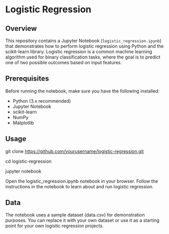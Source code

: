 # Logistic Regression

## Overview
This repository contains a Jupyter Notebook (`logistic_regression.ipynb`) that demonstrates how to perform logistic regression using Python and the scikit-learn library. Logistic regression is a common machine learning algorithm used for binary classification tasks, where the goal is to predict one of two possible outcomes based on input features.

## Prerequisites
Before running the notebook, make sure you have the following installed:
- Python (3.x recommended)
- Jupyter Notebook
- scikit-learn
- NumPy
- Matplotlib

## Usage

git clone https://github.com/yourusername/logistic-regression.git

cd logistic-regression

jupyter notebook

Open the logistic_regression.ipynb notebook in your browser.
Follow the instructions in the notebook to learn about and run logistic regression.

## Data

The notebook uses a sample dataset (data.csv) for demonstration purposes. You can replace it with your own dataset or use it as a starting point for your own logistic regression projects.
